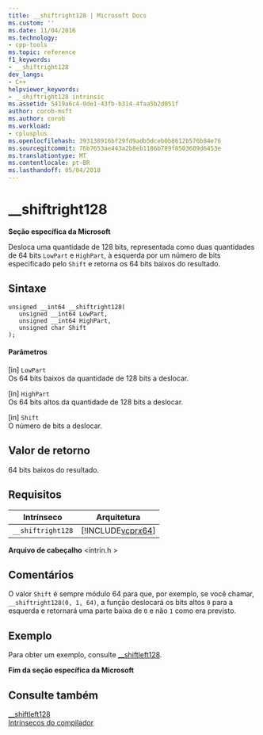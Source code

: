 ```yaml
---
title: __shiftright128 | Microsoft Docs
ms.custom: ''
ms.date: 11/04/2016
ms.technology:
- cpp-tools
ms.topic: reference
f1_keywords:
- __shiftright128
dev_langs:
- C++
helpviewer_keywords:
- __shiftright128 intrinsic
ms.assetid: 5419a6c4-0de1-43fb-b314-4faa5b2d051f
author: corob-msft
ms.author: corob
ms.workload:
- cplusplus
ms.openlocfilehash: 393138916bf29fd9adb5dceb0b8612b576b84e76
ms.sourcegitcommit: 76b7653ae443a2b8eb1186b789f8503609d6453e
ms.translationtype: MT
ms.contentlocale: pt-BR
ms.lasthandoff: 05/04/2018
---
```

# <a name="shiftright128"></a>__shiftright128
**Seção específica da Microsoft**  
  
 Desloca uma quantidade de 128 bits, representada como duas quantidades de 64 bits `LowPart` e `HighPart`, à esquerda por um número de bits especificado pelo `Shift` e retorna os 64 bits baixos do resultado.  
  
## <a name="syntax"></a>Sintaxe  
  
```  
unsigned __int64 __shiftright128(   
   unsigned __int64 LowPart,   
   unsigned __int64 HighPart,   
   unsigned char Shift   
);  
```  
  
#### <a name="parameters"></a>Parâmetros  
 [in] `LowPart`  
 Os 64 bits baixos da quantidade de 128 bits a deslocar.  
  
 [in] `HighPart`  
 Os 64 bits altos da quantidade de 128 bits a deslocar.  
  
 [in] `Shift`  
 O número de bits a deslocar.  
  
## <a name="return-value"></a>Valor de retorno  
 64 bits baixos do resultado.  
  
## <a name="requirements"></a>Requisitos  
  
|Intrínseco|Arquitetura|  
|---------------|------------------|  
|`__shiftright128`|[!INCLUDE[vcprx64](../assembler/inline/includes/vcprx64_md.md)]|  
  
 **Arquivo de cabeçalho** \<intrin.h >  
  
## <a name="remarks"></a>Comentários  
 O valor `Shift` é sempre módulo 64 para que, por exemplo, se você chamar, `__shiftright128(0, 1, 64)`, a função deslocará os bits altos `0` para a esquerda e retornará uma parte baixa de `0` e não `1` como era previsto.  
  
## <a name="example"></a>Exemplo  
 Para obter um exemplo, consulte [__shiftleft128](../intrinsics/shiftleft128.md).  
  
**Fim da seção específica da Microsoft**  
  
## <a name="see-also"></a>Consulte também  
 [__shiftleft128](../intrinsics/shiftleft128.md)   
 [Intrínsecos do compilador](../intrinsics/compiler-intrinsics.md)